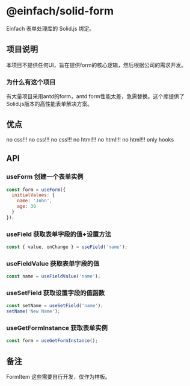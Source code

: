 # @einfach/solid-form

Einfach 表单处理库的 Solid.js 绑定。

## 项目说明

本项目不提供任何UI，旨在提供form的核心逻辑，然后根据公司的需求开发。

### 为什么有这个项目

有大量项目采用antd的form，antd form性能太差，急需替换。这个库提供了Solid.js版本的高性能表单解决方案。

## 优点

no css!!! no css!!! no css!!! 
no html!!! no html!!! no html!!! 
only hooks

## API

### useForm 创建一个表单实例

```jsx
const form = useForm({
  initialValues: {
    name: 'John',
    age: 30
  }
});
```

### useField 获取表单字段的值+设置方法

```jsx
const { value, onChange } = useField('name');
```

### useFieldValue 获取表单字段的值

```jsx
const name = useFieldValue('name');
```

### useSetField 获取设置字段的值函数

```jsx
const setName = useSetField('name');
setName('New Name');
```

### useGetFormInstance 获取表单实例

```jsx
const form = useGetFormInstance();
```

## 备注

FormItem 这些需要自行开发，仅作为样板。

